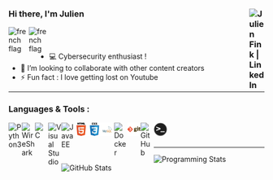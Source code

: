 ### Hi there, I'm Julien [<img align="right" alt="Julien Fink | LinkedIn" width="30px" src="https://cdn.jsdelivr.net/npm/simple-icons@v3/icons/linkedin.svg" />][linkedin]
<img align="left" alt="french flag" width="40px" src="https://upload.wikimedia.org/wikipedia/commons/thumb/c/c3/Flag_of_France.svg/1280px-Flag_of_France.svg.png" />
<img align="left" alt="french flag" width="40px" src="https://upload.wikimedia.org/wikipedia/commons/thumb/b/ba/Flag_of_Germany.svg/320px-Flag_of_Germany.svg.png" />

<br />
<br />

- 💻 Cybersecurity enthusiast !
- 👯 I’m looking to collaborate with other content creators
- ⚡ Fun fact : I love getting lost on Youtube

---
### Languages & Tools :

<img align="left" alt="Python3" width="26px" src="https://upload.wikimedia.org/wikipedia/commons/thumb/c/c3/Python-logo-notext.svg/1200px-Python-logo-notext.svg.png" />
<img align="left" alt="WireShark" width="26px" src="https://upload.wikimedia.org/wikipedia/commons/d/df/Wireshark_icon.svg" />
<img align="left" alt="C" width="26px" src="https://i.pinimg.com/originals/6e/46/e7/6e46e7dbe2bb73dacc055e5dbd85c3ad.png" />
<img align="left" alt="Visual Studio" width="26px" src="https://cloud.githubusercontent.com/assets/24522089/21962098/41a510c8-db36-11e6-95ef-eb392a0a1919.png" />
<img align="left" alt="JavaEE" width="26px" src="https://miro.medium.com/max/1163/1*1t4Ot1lyDNrH4TgNZIwhqQ.jpeg" />
<img align="left" alt="HTML" width="26px" src="https://raw.githubusercontent.com/github/explore/80688e429a7d4ef2fca1e82350fe8e3517d3494d/topics/html/html.png" />
<img align="left" alt="CSS" width="26px" src="https://raw.githubusercontent.com/github/explore/80688e429a7d4ef2fca1e82350fe8e3517d3494d/topics/css/css.png" />
<img align="left" alt="MySQL" width="26px" src="https://raw.githubusercontent.com/github/explore/80688e429a7d4ef2fca1e82350fe8e3517d3494d/topics/mysql/mysql.png" />  
<img align="left" alt="Docker" width="26px" src="https://www.docker.com/sites/default/files/d8/styles/role_icon/public/2019-07/Moby-logo.png?itok=sYH_JEaJ" />
<img align="left" alt="Git" width="26px" src="https://raw.githubusercontent.com/github/explore/80688e429a7d4ef2fca1e82350fe8e3517d3494d/topics/git/git.png" />
<img align="left" alt="GitHub" width="26px" src="https://image.flaticon.com/icons/png/512/38/38401.png" />
<img align="left" alt="Terminal" width="26px" src="https://raw.githubusercontent.com/github/explore/80688e429a7d4ef2fca1e82350fe8e3517d3494d/topics/terminal/terminal.png" />

<br />
<br />

---

<img align="left" alt="Programming Stats" src="https://github-readme-stats.vercel.app/api/top-langs/?username=JulienFink&layout=compact&hide=JavaScript,html,SHELL,Tcl,Batchfile"/>
<img align="left" alt="GitHub Stats" src="https://github-readme-stats.vercel.app/api/?username=JulienFink"/>

[linkedin]: https://linkedin.com/in/julienfink 
